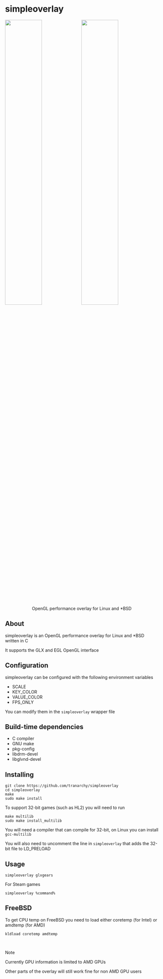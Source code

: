 # simpleoverlay
<p float="left">
<img width=49% src="https://github.com/user-attachments/assets/73264ec0-33c2-45a9-a156-93366fc63114" />
<img width=49% src="https://github.com/user-attachments/assets/a3011d14-7c7e-4c8a-9a36-420ceed5b45a" />
</p>

<p align="center">OpenGL performance overlay for Linux and *BSD</p>

## About

simpleoverlay is an OpenGL performance overlay for Linux and *BSD written in C

It supports the GLX and EGL OpenGL interface

## Configuration

simpleoverlay can be configured with the following environment variables

- SCALE
- KEY_COLOR
- VALUE_COLOR
- FPS_ONLY

You can modify them in the `simpleoverlay` wrapper file

## Build-time dependencies
- C compiler
- GNU make
- pkg-config
- libdrm-devel
- libglvnd-devel

## Installing

```
git clone https://github.com/tranarchy/simpleoverlay
cd simpleoverlay
make
sudo make install
```

To support 32-bit games (such as HL2) you will need to run

```
make multilib
sudo make install_multilib
```

You will need a compiler that can compile for 32-bit, on Linux you can install `gcc-multilib`

You will also need to uncomment the line in `simpleoverlay` that adds the 32-bit file to LD_PRELOAD


## Usage

```
simpleoverlay glxgears
```

For Steam games

```
simpleoverlay %command%
```

## FreeBSD

To get CPU temp on FreeBSD you need to load either coretemp (for Intel) or amdtemp (for AMD)

```
kldload coretemp amdtemp
```

<br>

> [!NOTE]
> Currently GPU information is limited to AMD GPUs
>
> Other parts of the overlay will still work fine for non AMD GPU users

